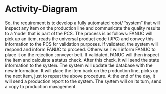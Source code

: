 # Activity-Diagram
So, the requirement is to develop a fully automated robot/ “system” that will inspect any item on the production line and communicate the quality results to a ‘node’ that is part of the PCS. The process is as follows: FANUC will pick up an item, reads the universal product code (UPC) and convey this information to the PCS for validation purposes. If validated, the system will respond and inform FANUC to proceed. Otherwise it will inform FANUC to place it on the rejection conveyer belt. If validated, FANUC will then inspect the item and calculate a status check. After this check, it will send the state information to the system. The system will update the database with the new information. It will place the item back on the production line, picks up the next item, just to repeat the above procedure. At the end of the day, it will send a production report to the system. The system will on its turn, send a copy to production management.

